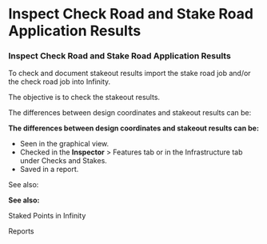 # Inspect Check Road and Stake Road Application Results

### Inspect Check Road and Stake Road Application Results

To check and document stakeout results import the stake road job and/or the check road job into Infinity.

The objective is to check the stakeout results.

The differences between design coordinates and stakeout results can be:

**The differences between design coordinates and stakeout results can be:**

- Seen in the graphical view.
- Checked in the **Inspector** > Features tab or in the Infrastructure tab under Checks and Stakes.
- Saved in a report.

See also:

**See also:**

Staked Points in Infinity

Reports


